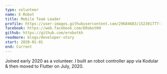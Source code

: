 ```yaml
---
type: volunteer
name: E-Robot
title: Mobile Team Leader
profile: https://user-images.githubusercontent.com/29684683/152301777-1ee7f2bc-9785-4ce9-9e7e-f0558d9aa4c1.png
facebook: https://web.facebook.com/ERobotKH
github: https://github.com/erobotkh
readmore: blogs/developer-story
start: 2020-01-01
end: Current
---
```

Joined early 2020 as a volunteer. I built an robot controller app via Kodular & then moved to Flutter on July, 2020.
